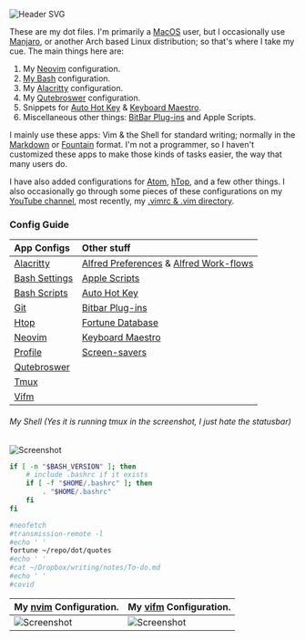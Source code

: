 ![Header SVG](https://makccr.github.io/images/github-header.svg)

These are my dot files. I'm primarily a [MacOS](https://www.apple.com/macos/) user, but I occasionally use [Manjaro](https://manjaro.org/), or another Arch based Linux distribution; so that's where I take my cue. The main things here are: 

1. My [Neovim](https://neovim.io/) configuration. 
2. [My Bash](https://www.gnu.org/software/bash/) configuration.
3. My [Alacritty](https://github.com/alacritty/alacritty) configuration.
4. My [Qutebroswer](https://qutebrowser.org/) configuration.
5. Snippets for [Auto Hot Key](https://www.autohotkey.com/) & [Keyboard Maestro](https://www.keyboardmaestro.com/main/). 
6. Miscellaneous other things: [BitBar Plug-ins](https://getbitbar.com/) and Apple Scripts. 

I mainly use these apps: Vim & the Shell for standard writing; normally in the [Markdown](https://www.markdownguide.org/) or [Fountain](https://fountain.io/) format. I'm not a programmer, so I haven't customized these apps to make those kinds of tasks easier, the way that many users do. 

I have also added configurations for [Atom](https://atom.io/), [hTop](https://hisham.hm/htop/), and a few other things. I also occasionally go through some pieces of these configurations on my [YouTube channel](https://www.youtube.com/c/makccr), most recently, my [.vimrc & .vim directory](https://www.youtube.com/watch?v=Igfm59WL3NE).

### Config Guide
App Configs| Other stuff
 :-- | :---------- 
[Alacritty](https://github.com/makccr/dot/blob/master/.config/alacritty/alacritty.yml) | [Alfred Preferences](https://github.com/makccr/dot/tree/master/misc/alfred-workflows/Alfred.alfredpreferences) & [Alfred Work-flows](https://github.com/makccr/dot/tree/master/misc/alfred-workflows) 
[Bash Settings](https://github.com/makccr/dot/tree/master/.bashrc) | [Apple Scripts](https://github.com/makccr/dot/tree/master/misc/apple-scripts) 
[Bash Scripts](https://github.com/makccr/dot/tree/master/.bin) | [Auto Hot Key](https://github.com/makccr/dot/blob/master/misc/snippets/ahk/ahk.ahk) 
[Git](https://github.com/makccr/dot/blob/master/.gitconfig) | [Bitbar Plug-ins](https://github.com/makccr/dot/tree/master/misc/bitbar) 
[Htop](https://github.com/makccr/dot/blob/master/.config/htop/htoprc) | [Fortune Database](https://github.com/makccr/dot/blob/master/quotes) 
[Neovim](https://github.com/makccr/dot/blob/master/.config/nvim/init.vim) | [Keyboard Maestro](https://github.com/makccr/dot/blob/master/misc/snippets/keyboardMaestro.kmsync) 
[Profile](https://github.com/makccr/dot/tree/master/.profile) | [Screen-savers](https://github.com/makccr/dot/tree/master/misc/macOS/screensavers) 
[Qutebroswer](https://github.com/makccr/dot/tree/master/.qutebrowser) |  
 [Tmux](https://github.com/makccr/dot/tree/master/.tmux.conf) |  
 [Vifm](https://github.com/makccr/dot/tree/master/.config/vifm) | 

###### My Shell (Yes it is running tmux in the screenshot, I just hate the statusbar)
![Screenshot](https://raw.githubusercontent.com/makccr/dotProfiles/master/images/profile.jpg)

```bash
if [ -n "$BASH_VERSION" ]; then
    # include .bashrc if it exists
    if [ -f "$HOME/.bashrc" ]; then
        . "$HOME/.bashrc"
    fi
fi

#neofetch
#transmission-remote -l
#echo ' '
fortune ~/repo/dot/quotes
#echo ' '
#cat ~/Dropbox/writing/notes/To-do.md
#echo ' '
#covid
```
**My [nvim](https://github.com/neovim/neovim) Configuration.** | **My [vifm](https://github.com/vifm/vifm) Configuration.**
---------- | -------------------
![Screenshot](https://raw.githubusercontent.com/makccr/dotProfiles/master/images/vim.jpg) | ![Screenshot](https://raw.githubusercontent.com/makccr/dotProfiles/master/images/vifm.jpg)

